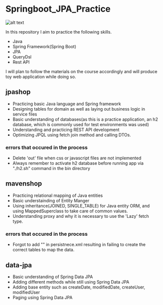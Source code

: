 # Springboot_JPA_Practice
![alt text](https://media.vlpt.us/images/dnjscksdn98/post/00097025-bc06-401e-9044-6d80dc6eacf6/jpa.png)

In this repository I aim to practice the following skills.
* Java
* Spring Framework(Spring Boot)
* JPA
* QueryDsl
* Rest API

I will plan to follow the materials on the course accordingly and will produce toy web application while doing so.

## jpashop
* Practicing basic Java language and Spring framework
* Designing tables for domain as well as laying out business logic in service files
* Basic understanding of databases(as this is a practice application, an h2 database, which is commonly used for test environments was used)
* Understanding and practicing REST API development
* Optimizing JPQL using fetch join method and calling DTOs.

### errors that occured in the process
* Delete 'out' file when css or javascript files are not implemented
* Always remember to activate h2 database before running app via "./h2.sh" command in the bin directory


## mavenshop
* Practicing relational mapping of Java entities
* Basic understainding of Entity Manger
* Using inheritance(JOINED, SINGLE_TABLE) for Java entity ORM, and using MappedSuperclass to take care of common values.
* Understanding proxy and why it is necessary to use the 'Lazy' fetch type.

### errors that occured in the process
* Forgot to add "<property name="hibernate.hbm2ddl.auto" value="create" />" in persistnece.xml resulting in failing to create the correct tables to map the data.


## data-jpa
* Basic understanding of Spring Data JPA
* Adding different methods while still using Spring Data JPA
* Adding base entity such as createDate, modifiedDate, createUser, modifiedUser
* Paging using Spring Data JPA